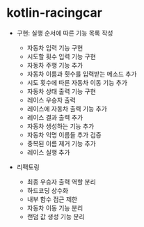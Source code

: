 # kotlin-racingcar

- 구현: 실행 순서에 따른 기능 목록 작성
    - 자동차 입력 기능 구현
    - 시도할 횟수 입력 기능 구현
    - 자동차 주행 기능 추가
    - 자동차 이름과 횟수를 입력받는 메소드 추가
    - 시도 횟수에 따른 자동차 이동 기능 추가
    - 자동차 상태 출력 기능 구현
    - 레이스 우승자 출력
    - 레이스에 자동차 출력 기능 추가
    - 레이스 결과 출력 추가
    - 자동차 생성하는 기능 추가
    - 자동차 익명 이름들 추가 검증
    - 중복된 이름 제거 기능 추가
    - 레이스 실행 추가

- 리팩토링
  - 최종 우승자 출력 역할 분리
  - 하드코딩 상수화
  - 내부 함수 접근 제한
  - 자동차 이동 기능 분리
  - 랜덤 값 생성 기능 분리